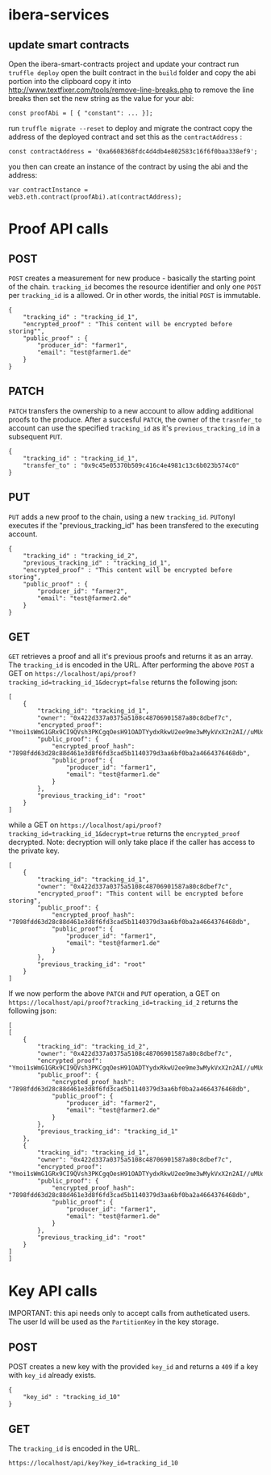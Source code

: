 # ibera-services

## update smart contracts

Open the ibera-smart-contracts project and update your contract
run `truffle deploy`
open the built contract in the `build` folder and copy the abi portion into the clipboard
copy it into http://www.textfixer.com/tools/remove-line-breaks.php to remove the line breaks
then set the new string as the value for your abi:
```
const proofAbi = [ { "constant": ... }];
```
run `truffle migrate --reset` to deploy and migrate the contract
copy the address of the deployed contract and set this as the `contractAddress` : 
```
const contractAddress = '0xa6608368fdc4d4db4e802583c16f6f0baa338ef9';
```

you then can create an instance of the contract by using the abi and the address:
```
var contractInstance = web3.eth.contract(proofAbi).at(contractAddress);
```

# Proof API calls

## POST
`POST` creates a measurement for new produce - basically the starting point of the chain. `tracking_id` becomes the resource identifier and only one `POST` per `tracking_id` is a allowed. Or in other words, the initial `POST` is immutable.
```
{
    "tracking_id" : "tracking_id_1",
    "encrypted_proof" : "This content will be encrypted before storing"",
    "public_proof" : {
        "producer_id": "farmer1",
        "email": "test@farmer1.de"
    }
}
```

## PATCH
`PATCH` transfers the ownership to a new account to allow adding additional proofs to the produce. After a succesful `PATCH`, the owner of the `trasnfer_to` account can use the specified `tracking_id` as it's `previous_tracking_id` in a subsequent `PUT`. 
```
{
    "tracking_id" : "tracking_id_1",
    "transfer_to" : "0x9c45e05370b509c416c4e4981c13c6b023b574c0"
}
```

## PUT
`PUT` adds a new proof to the chain, using a new `tracking_id`. `PUT`onyl executes if the "previous_tracking_id" has been transfered to the executing account. 
```
{
    "tracking_id" : "tracking_id_2",
    "previous_tracking_id" : "tracking_id_1",
    "encrypted_proof" : "This content will be encrypted before storing",
    "public_proof" : {
        "producer_id": "farmer2",
        "email": "test@farmer2.de"
    }
}
```
## GET
`GET` retrieves a proof and all it's previous proofs and returns it as an array. The `tracking_id` is encoded in the URL.
After performing the above `POST` a GET on `https://localhost/api/proof?tracking_id=tracking_id_1&decrypt=false` returns the following json: 
```
[
    {
        "tracking_id": "tracking_id_1",
        "owner": "0x422d337a0375a5108c48706901587a80c8dbef7c",
        "encrypted_proof": "Ymoi1sWmG1GRx9CI9QVsh3PKCgqOesH91OADTYydxRkwU2ee9me3wMykVxX2n2AI//uMUqyMmnm1CMbzjS598gk5pZCskhlJ4tMY/ZGXxm7gBZ/3snoNHKuaAxFASMgAdrjH+/WBnaQYsH55wgKc03e+uhBj6yTeXa06aCNFLKQ=",
        "public_proof": {
            "encrypted_proof_hash": "7898fdd63d28c88d461e3d8f6fd3cad5b1140379d3aa6bf0ba2a4664376468db",
            "public_proof": {
                "producer_id": "farmer1",
                "email": "test@farmer1.de"
            }
        },
        "previous_tracking_id": "root"
    }
]
```
while a GET on `https://localhost/api/proof?tracking_id=tracking_id_1&decrypt=true` returns the `encrypted_proof` decrypted. Note: decryption will only take place if the caller has access to the private key. 
```
[
    {
        "tracking_id": "tracking_id_1",
        "owner": "0x422d337a0375a5108c48706901587a80c8dbef7c",
        "encrypted_proof": "This content will be encrypted before storing",
        "public_proof": {
            "encrypted_proof_hash": "7898fdd63d28c88d461e3d8f6fd3cad5b1140379d3aa6bf0ba2a4664376468db",
            "public_proof": {
                "producer_id": "farmer1",
                "email": "test@farmer1.de"
            }
        },
        "previous_tracking_id": "root"
    }
]
```
If we now perform the above `PATCH` and `PUT` operation, a GET on `https://localhost/api/proof?tracking_id=tracking_id_2` returns the following json: 
```
[
[
    {
        "tracking_id": "tracking_id_2",
        "owner": "0x422d337a0375a5108c48706901587a80c8dbef7c",
        "encrypted_proof": "Ymoi1sWmG1GRx9CI9QVsh3PKCgqOesH91OADTYydxRkwU2ee9me3wMykVxX2n2AI//uMUqyMmnm1CMbzjS598gk5pZCskhlJ4tMY/ZGXxm7gBZ/3snoNHKuaAxFASMgAdrjH+/WBnaQYsH55wgKc03e+uhBj6yTeXa06aCNFLKQ=",
        "public_proof": {
            "encrypted_proof_hash": "7898fdd63d28c88d461e3d8f6fd3cad5b1140379d3aa6bf0ba2a4664376468db",
            "public_proof": {
                "producer_id": "farmer2",
                "email": "test@farmer2.de"
            }
        },
        "previous_tracking_id": "tracking_id_1"
    },
    {
        "tracking_id": "tracking_id_1",
        "owner": "0x422d337a0375a5108c48706901587a80c8dbef7c",
        "encrypted_proof": "Ymoi1sWmG1GRx9CI9QVsh3PKCgqOesH91OADTYydxRkwU2ee9me3wMykVxX2n2AI//uMUqyMmnm1CMbzjS598gk5pZCskhlJ4tMY/ZGXxm7gBZ/3snoNHKuaAxFASMgAdrjH+/WBnaQYsH55wgKc03e+uhBj6yTeXa06aCNFLKQ=",
        "public_proof": {
            "encrypted_proof_hash": "7898fdd63d28c88d461e3d8f6fd3cad5b1140379d3aa6bf0ba2a4664376468db",
            "public_proof": {
                "producer_id": "farmer1",
                "email": "test@farmer1.de"
            }
        },
        "previous_tracking_id": "root"
    }
]
]
```

# Key API calls
IMPORTANT: this api needs only to accept calls from autheticated users. The user Id will be used as the `PartitionKey` in the key storage.

## POST
POST creates a new key with the provided `key_id` and returns a `409` if a key with `key_id` already exists.
```
{
    "key_id" : "tracking_id_10"
}
```

## GET
The `tracking_id` is encoded in the URL.
```
https://localhost/api/key?key_id=tracking_id_10
```